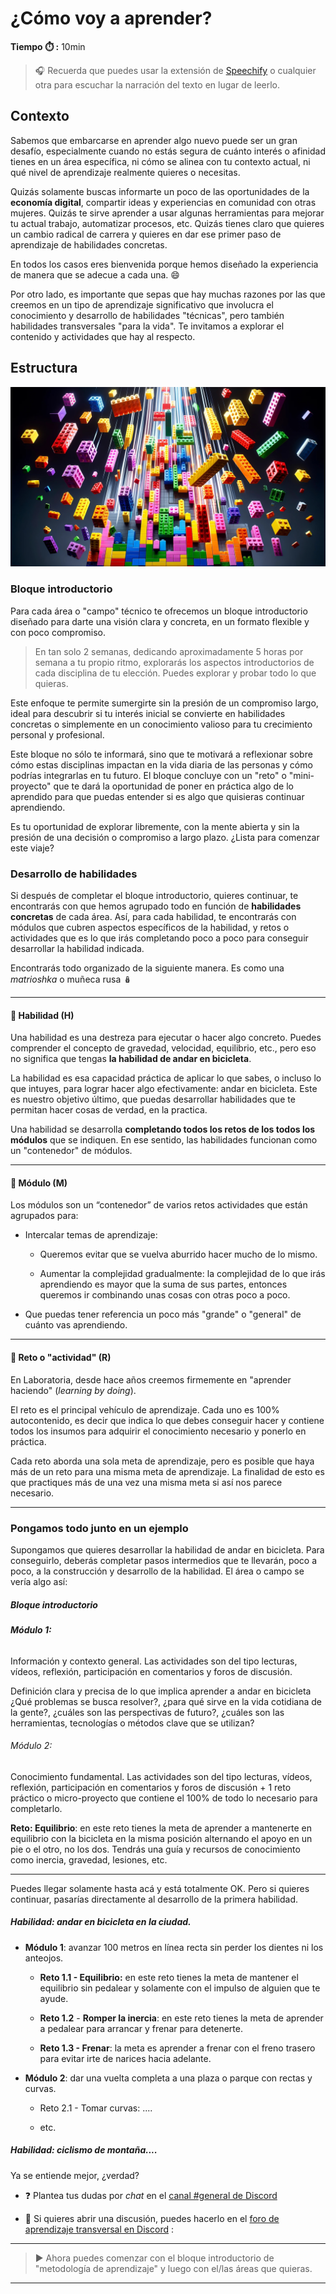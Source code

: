 # ¿Cómo voy a aprender?

**Tiempo :stopwatch: :** 10min



> :headphones: Recuerda que puedes usar la extensión de [Speechify](https://speechify.com/es/extension-de-chrome/) o cualquier otra para escuchar la narración del texto en lugar de leerlo.



## Contexto

Sabemos que embarcarse en aprender algo nuevo puede ser un gran desafío, especialmente cuando no estás segura de cuánto interés o afinidad tienes en un área específica, ni cómo se alinea con tu contexto actual, ni qué nivel de aprendizaje realmente quieres o necesitas. 

Quizás solamente buscas informarte un poco de las oportunidades de la **economía digital**, compartir ideas y experiencias en comunidad con otras mujeres. Quizás te sirve aprender a usar algunas herramientas para mejorar tu actual trabajo, automatizar procesos, etc. Quizás tienes claro que quieres un cambio radical de carrera y quieres en dar ese primer paso de aprendizaje de habilidades concretas.

En todos los casos eres bienvenida porque hemos diseñado la experiencia de manera que se adecue a cada una. :smile:

Por otro lado, es importante que sepas que hay muchas razones por las que creemos en un tipo de aprendizaje significativo que involucra el conocimiento y desarrollo de habilidades "técnicas", pero también habilidades transversales "para la vida". Te invitamos a explorar el contenido y actividades que hay al respecto.

## Estructura

![](../assets/2024-03-07-18-23-41-.jpg)

### Bloque introductorio

Para cada área o "campo" técnico te ofrecemos un bloque introductorio diseñado para darte una visión clara y concreta, en un formato flexible y con poco compromiso. 

> En tan solo 2 semanas, dedicando aproximadamente 5 horas por semana a tu propio ritmo, explorarás los aspectos introductorios de cada disciplina de tu elección. Puedes explorar y probar todo lo que quieras.

Este enfoque te permite sumergirte sin la presión de un compromiso largo, ideal para descubrir si tu interés inicial se convierte en habilidades concretas o simplemente en un conocimiento valioso para tu crecimiento personal y profesional.

Este bloque no sólo te informará, sino que te motivará a reflexionar sobre cómo estas disciplinas impactan en la vida diaria de las personas y cómo podrías integrarlas en tu futuro. El bloque concluye con un "reto" o "mini-proyecto" que te dará la oportunidad de poner en práctica algo de lo aprendido para que puedas entender si es algo que quisieras continuar aprendiendo. 

Es tu oportunidad de explorar libremente, con la mente abierta y sin la presión de una decisión o compromiso a largo plazo. ¿Lista para comenzar este viaje? 

### Desarrollo de habilidades

Si después de completar el bloque introductorio, quieres continuar, te encontrarás con que hemos agrupado todo en función de **habilidades concretas** de cada área. Así, para cada habilidad, te encontrarás con módulos que cubren aspectos específicos de la habilidad, y retos o actividades que es lo que irás completando poco a poco para conseguir desarrollar la habilidad indicada.

Encontrarás todo organizado de la siguiente manera. Es como una *matrioshka* o muñeca rusa 🪆

---

#### :large_blue_circle: Habilidad (H)

Una habilidad es una destreza para ejecutar o hacer algo concreto. Puedes comprender el concepto de gravedad, velocidad, equilibrio, etc., pero eso no significa que tengas **la habilidad de andar en bicicleta**.

La habilidad es esa capacidad práctica de aplicar lo que sabes, o incluso lo que intuyes,  para lograr hacer algo efectivamente: andar en bicicleta. Este es nuestro objetivo último, que puedas desarrollar habilidades que te permitan hacer cosas de verdad, en la practica.

Una habilidad se desarrolla **completando todos los retos de los todos los módulos** que se indiquen. En ese sentido, las habilidades funcionan como un "contenedor" de módulos.

---

#### :large_blue_diamond: Módulo (M)

Los módulos son un “contenedor” de varios retos actividades que están agrupados para:

- Intercalar temas de aprendizaje:
  
  - Queremos evitar que se vuelva aburrido hacer mucho de lo mismo.
  
  - Aumentar la complejidad gradualmente: la complejidad de lo que irás aprendiendo es mayor que la suma de sus partes, entonces queremos ir combinando unas cosas con otras poco a poco.

- Que puedas tener referencia un poco más "grande" o "general" de cuánto vas aprendiendo.

---

#### :small_blue_diamond: Reto o "actividad" (R)

En Laboratoria, desde hace años creemos firmemente en "aprender haciendo" (*learning by doing*).

El reto es el principal vehículo de aprendizaje. Cada uno es 100% autocontenido, es decir que indica lo que debes conseguir hacer y contiene todos los insumos para adquirir el conocimiento necesario y ponerlo en práctica.

Cada reto aborda una sola meta de aprendizaje, pero es posible que haya más de un reto para una misma meta de aprendizaje. La finalidad de esto es que practiques más de una vez una misma meta si así nos parece necesario.

---

### Pongamos todo junto en un ejemplo

Supongamos que quieres desarrollar la habilidad de andar en bicicleta. Para conseguirlo, deberás completar pasos intermedios que te llevarán, poco a poco, a la construcción y desarrollo de la habilidad. El área o campo se vería algo así:

##### Bloque introductorio

###### **Módulo 1:**

Información y contexto general. Las actividades son del tipo lecturas, vídeos, reflexión, participación en comentarios y foros de discusión.

Definición clara y precisa de lo que implica aprender a andar en bicicleta ¿Qué problemas se busca resolver?, ¿para qué sirve en la vida cotidiana de la gente?, ¿cuáles son las perspectivas de futuro?, ¿cuáles son las herramientas, tecnologías o métodos clave que se utilizan? 

###### Módulo 2:

Conocimiento fundamental. Las actividades son del tipo lecturas, vídeos, reflexión, participación en comentarios y foros de discusión + 1 reto práctico o micro-proyecto que contiene el 100% de todo lo necesario para completarlo. 

**Reto: Equilibrio**: en este reto tienes la meta de aprender a mantenerte en equilibrio con la bicicleta en la misma posición alternando el apoyo en un pie o el otro, no los dos. Tendrás una guía y recursos de conocimiento como inercia, gravedad, lesiones, etc.

---

Puedes llegar solamente hasta acá y está totalmente OK. Pero si quieres continuar, pasarías directamente al desarrollo de la primera habilidad.

##### **Habilidad**: andar en bicicleta en la ciudad.

- **Módulo 1**: avanzar 100 metros en línea recta sin perder los dientes ni los anteojos.
  
  - **Reto 1.1 - Equilibrio:** en este reto tienes la meta de mantener el equilibrio sin pedalear y solamente con el impulso de alguien que te ayude.
  
  - **Reto 1.2** - **Romper la inercia**: en este reto tienes la meta de aprender a pedalear para arrancar y frenar para detenerte. 
  
  - **Reto 1.3 - Frenar**: la meta es aprender a frenar con el freno trasero para evitar irte de narices hacia adelante.

- **Módulo 2**: dar una vuelta completa a una plaza o parque con rectas y curvas.
  
  - Reto 2.1 - Tomar curvas: ....
  
  - etc.

##### **Habilidad**: ciclismo de montaña....

Ya se entiende mejor, ¿verdad? 

- :question: Plantea tus dudas por *chat* en el [canal #general de Discord](%5BDiscord%5D(https://discord.com/channels/1209273049304666113/1209273050076291097))

- 💬 Si quieres abrir una discusión, puedes hacerlo en el [foro de aprendizaje transversal en Discord](%5BDiscord%5D(https://discord.com/channels/1209273049304666113/1217834825260601407)) :

--- 

> ▶️ Ahora puedes comenzar con el bloque introductorio de "metodología de aprendizaje" y luego con el/las áreas que quieras.

---
